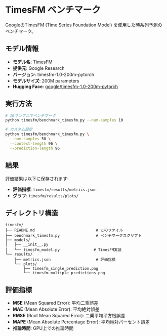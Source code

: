# TimesFM ベンチマーク

GoogleのTimesFM (Time Series Foundation Model) を使用した時系列予測のベンチマーク。

## モデル情報

- **モデル名**: TimesFM
- **提供元**: Google Research
- **バージョン**: timesfm-1.0-200m-pytorch
- **モデルサイズ**: 200M parameters
- **Hugging Face**: [google/timesfm-1.0-200m-pytorch](https://huggingface.co/google/timesfm-1.0-200m-pytorch)

## 実行方法

```bash
# 10サンプルでベンチマーク
python timesfm/benchmark_timesfm.py --num-samples 10

# カスタム設定
python timesfm/benchmark_timesfm.py \
  --num-samples 50 \
  --context-length 96 \
  --prediction-length 96
```

## 結果

評価結果は以下に保存されます:

- **評価指標**: `timesfm/results/metrics.json`
- **グラフ**: `timesfm/results/plots/`

## ディレクトリ構造

```
timesfm/
├── README.md                           # このファイル
├── benchmark_timesfm.py                # ベンチマークスクリプト
├── models/
│   ├── __init__.py
│   └── timesfm_model.py               # TimesFM実装
└── results/
    ├── metrics.json                    # 評価指標
    └── plots/
        ├── timesfm_single_prediction.png
        └── timesfm_multiple_predictions.png
```

## 評価指標

- **MSE** (Mean Squared Error): 平均二乗誤差
- **MAE** (Mean Absolute Error): 平均絶対誤差
- **RMSE** (Root Mean Squared Error): 二乗平均平方根誤差
- **MAPE** (Mean Absolute Percentage Error): 平均絶対パーセント誤差
- **推論時間**: GPU上での推論時間
